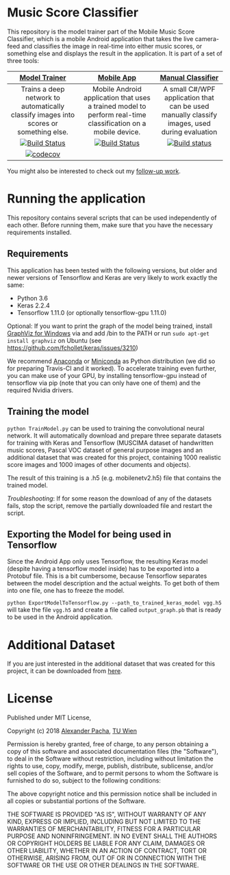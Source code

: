 # Music Score Classifier

This repository is the model trainer part of the Mobile Music Score Classifier, which is a mobile Android application that takes the live camera-feed and classifies the image in real-time into either music scores, or something else and displays the result in the application. It is part of a set of three tools:

|[Model Trainer](https://github.com/apacha/MusicScoreClassifier)|[Mobile App](https://github.com/apacha/MobileMusicScoreClassifier)|[Manual Classifier](https://github.com/apacha/ManualMusicScoreClassifier)|
|:----:|:-----:|:-----:|
|Trains a deep network to automatically classify images into scores or something else.|Mobile Android application that uses a trained model to perform real-time classification on a mobile device.|A small C#/WPF application that can be used manually classify images, used during evaluation|
|[![Build Status](https://travis-ci.org/apacha/MusicScoreClassifier.svg?branch=master)](https://travis-ci.org/apacha/MusicScoreClassifier)|[![Build Status](https://travis-ci.org/apacha/MobileMusicScoreClassifier.svg?branch=master)](https://travis-ci.org/apacha/MobileMusicScoreClassifier)|[![Build status](https://ci.appveyor.com/api/projects/status/4715vyioa98eje0k?svg=true)](https://ci.appveyor.com/project/apacha/manualmusicscoreclassifier)|
|[![codecov](https://codecov.io/gh/apacha/MusicScoreClassifier/branch/master/graph/badge.svg)](https://codecov.io/gh/apacha/MusicScoreClassifier)|||

You might also be interested to check out my [follow-up work](https://github.com/apacha/MusicSymbolClassifier).

# Running the application
This repository contains several scripts that can be used independently of each other. 
Before running them, make sure that you have the necessary requirements installed. 

## Requirements

This application has been tested with the following versions, but older and newer versions of Tensorflow and Keras are very likely to work exactly the same:

- Python 3.6
- Keras 2.2.4
- Tensorflow 1.11.0 (or optionally tensorflow-gpu 1.11.0)

Optional: If you want to print the graph of the model being trained, install [GraphViz for Windows](https://graphviz.gitlab.io/_pages/Download/Download_windows.html) via and add /bin to the PATH or run `sudo apt-get install graphviz` on Ubuntu (see https://github.com/fchollet/keras/issues/3210)

We recommend [Anaconda](https://www.continuum.io/downloads) or 
[Miniconda](https://conda.io/miniconda.html) as Python distribution (we did so for preparing Travis-CI and it worked). To accelerate training even further, you can make use of your GPU, by installing tensorflow-gpu instead of tensorflow
via pip (note that you can only have one of them) and the required Nvidia drivers. 

## Training the model

`python TrainModel.py` can be used to training the convolutional neural network. 
It will automatically download and prepare three separate datasets for training with
Keras and Tensorflow (MUSCIMA dataset of handwritten music scores, 
Pascal VOC dataset of general purpose images and an additional dataset that 
was created for this project, containing 1000 realistic score images and 1000 
images of other documents and objects). 

The result of this training is a .h5 (e.g. mobilenetv2.h5) file that contains the trained model.

_Troubleshooting_: If for some reason the download of any of the datasets fails, stop the script, remove the partially
downloaded file and restart the script.

## Exporting the Model for being used in Tensorflow

Since the Android App only uses Tensorflow, the resulting Keras model (despite having a tensorflow model inside)
has to be exported into a Protobuf file. This is a bit cumbersome, because Tensorflow separates between
the model description and the actual weights. To get both of them into one file, one has to freeze the model.

`python ExportModelToTensorflow.py --path_to_trained_keras_model vgg.h5` will take the file `vgg.h5` and create
 a file called `output_graph.pb` that is ready to be used in the Android application.

# Additional Dataset
If you are just interested in the additional dataset that was created for this project,
it can be downloaded from [here](https://owncloud.tuwien.ac.at/index.php/s/JHzEMlwCSw8lTFp).

# License

Published under MIT License,

Copyright (c) 2018 [Alexander Pacha](http://alexanderpacha.com), [TU Wien](https://www.ims.tuwien.ac.at/people/alexander-pacha)

Permission is hereby granted, free of charge, to any person obtaining a copy
of this software and associated documentation files (the "Software"), to deal
in the Software without restriction, including without limitation the rights
to use, copy, modify, merge, publish, distribute, sublicense, and/or sell
copies of the Software, and to permit persons to whom the Software is
furnished to do so, subject to the following conditions:

The above copyright notice and this permission notice shall be included in all
copies or substantial portions of the Software.

THE SOFTWARE IS PROVIDED "AS IS", WITHOUT WARRANTY OF ANY KIND, EXPRESS OR
IMPLIED, INCLUDING BUT NOT LIMITED TO THE WARRANTIES OF MERCHANTABILITY,
FITNESS FOR A PARTICULAR PURPOSE AND NONINFRINGEMENT. IN NO EVENT SHALL THE
AUTHORS OR COPYRIGHT HOLDERS BE LIABLE FOR ANY CLAIM, DAMAGES OR OTHER
LIABILITY, WHETHER IN AN ACTION OF CONTRACT, TORT OR OTHERWISE, ARISING FROM,
OUT OF OR IN CONNECTION WITH THE SOFTWARE OR THE USE OR OTHER DEALINGS IN THE
SOFTWARE.
